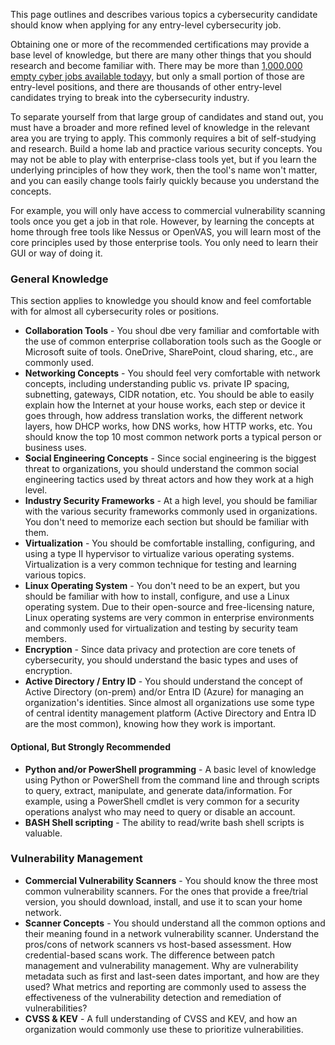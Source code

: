 This page outlines and describes various topics a cybersecurity candidate should know when applying for any entry-level cybersecurity job.   

Obtaining one or more of the recommended certifications may provide a base level of knowledge, but there are many other things that you should research and become familiar with. There may be more than [1,000,000 empty cyber jobs available today](https://www.forbes.com/sites/jackkelly/2024/08/16/nearly-4-million-cybersecurity-jobs-are-vacant-heres-why-you-should-consider-breaking-into-this-sector/)y, but only a small portion of those are entry-level positions, and there are thousands of other entry-level candidates trying to break into the cybersecurity industry.   

To separate yourself from that large group of candidates and stand out, you must have a broader and more refined level of knowledge in the relevant area you are trying to apply.  This commonly requires a bit of self-studying and research. Build a home lab and practice various security concepts.  You may not be able to play with enterprise-class tools yet, but if you learn the underlying principles of how they work, then the tool's name won't matter, and you can easily change tools fairly quickly because you understand the concepts.   

For example, you will only have access to commercial vulnerability scanning tools once you get a job in that role. However, by learning the concepts at home through free tools like Nessus or OpenVAS, you will learn most of the core principles used by those enterprise tools. You only need to learn their GUI or way of doing it.   

### General Knowledge  
This section applies to knowledge you should know and feel comfortable with for almost all cybersecurity roles or positions.   

+ **Collaboration Tools** - You shoul dbe very familiar and comfortable with the use of common enterprise collaboration tools such as the Google or Microsoft suite of tools. OneDrive, SharePoint, cloud sharing, etc., are commonly used.
+ **Networking Concepts** - You should feel very comfortable with network concepts, including understanding public vs. private IP spacing, subnetting, gateways, CIDR notation, etc.  You should be able to easily explain how the Internet at your house works, each step or device it goes through, how address translation works, the different network layers, how DHCP works, how DNS works, how HTTP works, etc.  You should know the top 10 most common network ports a typical person or business uses.
+ **Social Engineering Concepts** - Since social engineering is the biggest threat to organizations, you should understand the common social engineering tactics used by threat actors and how they work at a high level.
+ **Industry Security Frameworks** - At a high level, you should be familiar with the various security frameworks commonly used in organizations. You don't need to memorize each section but should be familiar with them.
+ **Virtualization** - You should be comfortable installing, configuring, and using a type II hypervisor to virtualize various operating systems. Virtualization is a very common technique for testing and learning various topics.
+ **Linux Operating System** - You don't need to be an expert, but you should be familiar with how to install, configure, and use a Linux operating system. Due to their open-source and free-licensing nature, Linux operating systems are very common in enterprise environments and commonly used for virtualization and testing by security team members.
+ **Encryption** - Since data privacy and protection are core tenets of cybersecurity, you should understand the basic types and uses of encryption.
+ **Active Directory / Entry ID** - You should understand the concept of Active Directory (on-prem) and/or Entra ID (Azure) for managing an organization's identities. Since almost all organizations use some type of central identity management platform (Active Directory and Entra ID are the most common), knowing how they work is important. 

#### Optional, But Strongly Recommended
+ **Python and/or PowerShell programming** - A basic level of knowledge using Python or PowerShell from the command line and through scripts to query, extract, manipulate, and generate data/information. For example, using a PowerShell cmdlet is very common for a security operations analyst who may need to query or disable an account.
+ **BASH Shell scripting** - The ability to read/write bash shell scripts is valuable.  

### Vulnerability Management
+ **Commercial Vulnerability Scanners** - You should know the three most common vulnerability scanners. For the ones that provide a free/trial version, you should download, install, and use it to scan your home network. 
+ **Scanner Concepts** - You should understand all the common options and their meaning found in a network vulnerability scanner. Understand the pros/cons of network scanners vs host-based assessment. How credential-based scans work.   The difference between patch management and vulnerability management. Why are vulnerability metadata such as first and last-seen dates important, and how are they used? What metrics and reporting are commonly used to assess the effectiveness of the vulnerability detection and remediation of vulnerabilities?
+ **CVSS & KEV** - A full understanding of CVSS and KEV, and how an organization would commonly use these to prioritize vulnerabilities.
